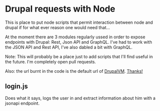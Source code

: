 # Drupal requests with Node

This is place to put node scripts that permit interaction between node and drupal if for what ever reason one would need that...

At the moment there are 3 modules regularly ussed in order to expose endpoints with Drupal: Rest, Json API and GraphQL.
I've had to work with the JSON API and Rest API, I've also dabled a bit with GraphQL.

Note: This will probably be a place just to add scripts that I'll find useful in the future. I'm completely open pull requests.

Also: the url burnt in the code is the default url of [DrupalVM](https://github.com/geerlingguy/drupal-vm). [Thanks!](https://www.jeffgeerling.com/)

## login.js

Does what it says, logs the user in and extract information about him with a jsonapi endpoint.
